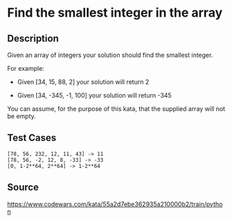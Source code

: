 # Find the smallest integer in the array

## Description 

Given an array of integers your solution should find the smallest integer.

For example:

- Given [34, 15, 88, 2] your solution will return 2

- Given [34, -345, -1, 100] your solution will return -345

You can assume, for the purpose of this kata, that the supplied array will not be empty.

## Test Cases

    [78, 56, 232, 12, 11, 43] -> 11
    [78, 56, -2, 12, 8, -33] -> -33
    [0, 1-2**64, 2**64] -> 1-2**64

## Source
https://www.codewars.com/kata/55a2d7ebe362935a210000b2/train/python

